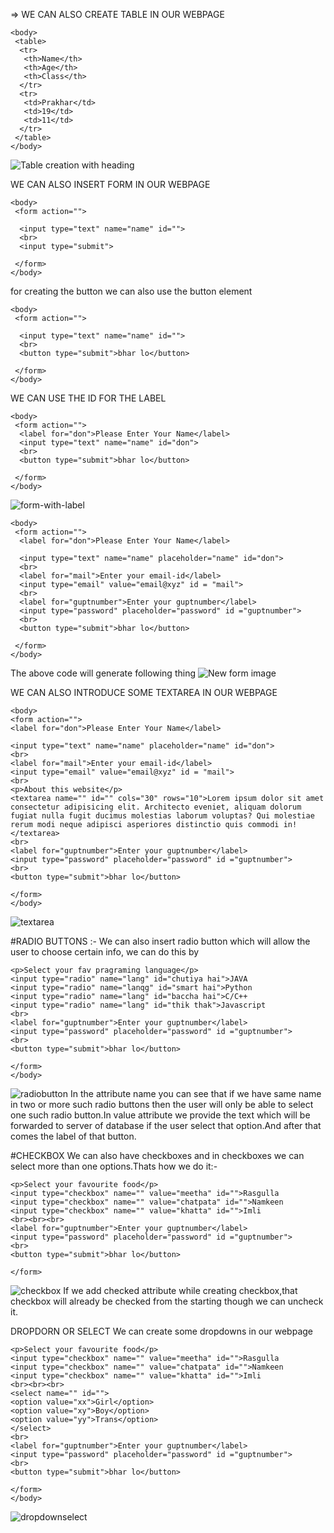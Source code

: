=> WE CAN ALSO CREATE TABLE IN OUR WEBPAGE

    <body>
     <table>
      <tr>
       <th>Name</th>
       <th>Age</th>
       <th>Class</th>
      </tr>
      <tr>
       <td>Prakhar</td>
       <td>19</td>
       <td>11</td>
      </tr>
     </table>
    </body>

![Table creation with heading](/images/table.PNG)

WE CAN ALSO INSERT FORM IN OUR WEBPAGE

    <body>
     <form action="">

      <input type="text" name="name" id="">
      <br>
      <input type="submit">

     </form>
    </body>

for creating the button we can also use the button element

    <body>
     <form action="">

      <input type="text" name="name" id="">
      <br>
      <button type="submit">bhar lo</button>

     </form>
    </body>

WE CAN USE THE ID FOR THE LABEL

    <body>
     <form action="">
      <label for="don">Please Enter Your Name</label>
      <input type="text" name="name" id="don">
      <br>
      <button type="submit">bhar lo</button>

     </form>
    </body>

![form-with-label](/images/formwithbottonandlabel.PNG)

    <body>
     <form action="">
      <label for="don">Please Enter Your Name</label>

      <input type="text" name="name" placeholder="name" id="don">
      <br>
      <label for="mail">Enter your email-id</label>
      <input type="email" value="email@xyz" id = "mail">
      <br>
      <label for="guptnumber">Enter your guptnumber</label>
      <input type="password" placeholder="password" id ="guptnumber">
      <br>
      <button type="submit">bhar lo</button>

     </form>
    </body>

The above code will generate following thing
![New form image](/images/newform.PNG)

WE CAN ALSO INTRODUCE SOME TEXTAREA IN OUR WEBPAGE

    <body>
    <form action="">
    <label for="don">Please Enter Your Name</label>

    <input type="text" name="name" placeholder="name" id="don">
    <br>
    <label for="mail">Enter your email-id</label>
    <input type="email" value="email@xyz" id = "mail">
    <br>
    <p>About this website</p>
    <textarea name="" id="" cols="30" rows="10">Lorem ipsum dolor sit amet consectetur adipisicing elit. Architecto eveniet, aliquam dolorum fugiat nulla fugit ducimus molestias laborum voluptas? Qui molestiae rerum modi neque adipisci asperiores distinctio quis commodi in!</textarea>
    <br>
    <label for="guptnumber">Enter your guptnumber</label>
    <input type="password" placeholder="password" id ="guptnumber">
    <br>
    <button type="submit">bhar lo</button>

    </form>
    </body>

![textarea](/images/textarea.PNG)

#RADIO BUTTONS :-
We can also insert radio button which will allow the user to choose certain info, we can do this by

    <p>Select your fav pragraming language</p>
    <input type="radio" name="lang" id="chutiya hai">JAVA
    <input type="radio" name="lanqg" id="smart hai">Python
    <input type="radio" name="lang" id="baccha hai">C/C++
    <input type="radio" name="lang" id="thik thak">Javascript
    <br>
    <label for="guptnumber">Enter your guptnumber</label>
    <input type="password" placeholder="password" id ="guptnumber">
    <br>
    <button type="submit">bhar lo</button>

    </form>
    </body>

![radiobutton](/images/radiobutton.PNG)
In the attribute name you can see that if we have same name in two or more such radio buttons then the user will only be able to select one such radio button.In value attribute we provide the text which will be forwarded to server of database if the user select that option.And after that comes the label of that button.

#CHECKBOX
We can also have checkboxes and in checkboxes we can select more than one options.Thats how we do it:-

    <p>Select your favourite food</p>
    <input type="checkbox" name="" value="meetha" id="">Rasgulla
    <input type="checkbox" name="" value="chatpata" id="">Namkeen
    <input type="checkbox" name="" value="khatta" id="">Imli
    <br><br><br>
    <label for="guptnumber">Enter your guptnumber</label>
    <input type="password" placeholder="password" id ="guptnumber">
    <br>
    <button type="submit">bhar lo</button>

    </form>

![checkbox](/images/checkbox.PNG)
If we add checked attribute while creating checkbox,that checkbox will already be checked from the starting though we can uncheck it.

DROPDORN OR SELECT
We can create some dropdowns in our webpage

    <p>Select your favourite food</p>
    <input type="checkbox" name="" value="meetha" id="">Rasgulla
    <input type="checkbox" name="" value="chatpata" id="">Namkeen
    <input type="checkbox" name="" value="khatta" id="">Imli
    <br><br><br>
    <select name="" id="">
    <option value="xx">Girl</option>
    <option value="xy">Boy</option>
    <option value="yy">Trans</option>
    </select>
    <br>
    <label for="guptnumber">Enter your guptnumber</label>
    <input type="password" placeholder="password" id ="guptnumber">
    <br>
    <button type="submit">bhar lo</button>

    </form>
    </body>

![dropdownselect](/images/select.PNG)

